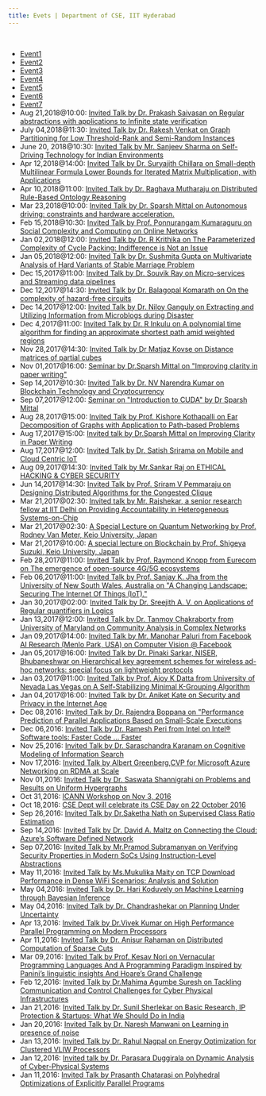 ```yaml
---
title: Evets | Department of CSE, IIT Hyderabad
---
```

<br>

* [Event1](/events/eve1.html)  
* [Event2](/events/eve2.html)  
* [Event3](/events/eve3.html)  
* [Event4](/events/eve4.html)  
* [Event5](/events/eve5.html)  
* [Event6](/events/eve6.html)  
* [Event7](/events/eve7.html)  
* Aug 21,2018@10:00: [Invited Talk by Dr. Prakash Saivasan on Regular abstractions with applications to Infinite state verification](/events/eve4.html)
* July 04,2018@11:30: [Invited Talk by Dr. Rakesh Venkat on Graph Partitioning for Low Threshold-Rank and Semi-Random Instances](/events/eve8.html)
* June 20, 2018@10:30: [Invited Talk by Mr. Sanjeev Sharma on Self-Driving Technology for Indian Environments](/events/eve9.html)
* Apr 12,2018@14:00: [Invited Talk by Dr. Suryajith Chillara on Small-depth Multilinear Formula Lower Bounds for Iterated Matrix Multiplication, with Applications](/events/eve10.html)
* Apr 10,2018@11:00: [Invited Talk by Dr. Raghava Mutharaju on Distributed Rule-Based Ontology Reasoning](/events/eve11.html)
* Mar 23,2018@10:00: [Invited Talk by Dr. Sparsh Mittal on Autonomous driving: constraints and hardware acceleration.](/events/eve12.html)
* Feb 15,2018@10:30: [Invited Talk by Prof. Ponnurangam Kumaraguru on Social Complexity and Computing on Online Networks](/events/eve13.html)
* Jan 02,2018@12:00: [Invited Talk by Dr. R Krithika on The Parameterized Complexity of Cycle Packing: Indifference is Not an Issue](/events/eve14.html)
* Jan 05,2018@12:00: [Invited Talk by Dr. Sushmita Gupta on Multivariate Analysis of Hard Variants of Stable Marriage Problem](/events/eve15.html)
* Dec 15,2017@11:00: [Invited Talk by Dr. Souvik Ray on Micro-services and Streaming data pipelines](/events/eve16.html)
* Dec 12,2017@14:30: [Invited Talk by Dr. Balagopal Komarath on On the complexity of hazard-free circuits](/events/eve17.html)
* Dec 14,2017@12:00: [Invited Talk by Dr. Niloy Ganguly on Extracting and Utilizing Information from Microblogs during Disaster](/events/eve18.html)
* Dec 4,2017@11:00: [Invited Talk by Dr. R Inkulu on A polynomial time algorithm for finding an approximate shortest path amid weighted regions](/events/eve19.html)
* Nov 28,2017@14:30: [Invited Talk by Dr Matjaz Kovse on Distance matrices of partial cubes](/events/eve20.html)
* Nov 01,2017@16:00: [Seminar by Dr.Sparsh Mittal on "Improving clarity in paper writing"](/events/eve21.html)
* Sep 14,2017@10:30: [Invited Talk by Dr. NV Narendra Kumar on Blockchain Technology and Cryptocurrency](/events/eve22.html)
* Sep 07,2017@12:00: [Seminar on "Introduction to CUDA" by Dr Sparsh Mittal](/events/eve23.html)
* Aug 28,2017@15:00: [Invited Talk by Prof. Kishore Kothapalli on Ear Decomposition of Graphs with Application to Path-based Problems](/events/eve24.html)
* Aug 17,2017@15:00: [Invited talk by Dr.Sparsh Mittal on Improving Clarity in Paper Writing](/events/eve25.html)
* Aug 17,2017@12:00: [Invited Talk by Dr. Satish Srirama on Mobile and Cloud Centric IoT](/events/eve26.html)
* Aug 09,2017@14:30: [Invited Talk by Mr.Sankar Raj on ETHICAL HACKING & CYBER SECURITY](/events/eve27.html)
* Jun 14,2017@14:30: [Invited Talk by Prof. Sriram V Pemmaraju on Designing Distributed Algorithms for the Congested Clique](/events/eve28.html)
* Mar 21,2017@02:30: [Invited talk by Mr. Rajshekar, a senior research fellow at IIT Delhi on Providing Accountability in Heterogeneous Systems-on-Chip](/events/eve29.html)
* Mar 21,2017@02:30: [A Special Lecture on Quantum Networking by Prof. Rodney Van Meter, Keio University, Japan](/events/eve30.html)
* Mar 21,2017@10:00: [A special lecture on Blockchain by Prof. Shigeya Suzuki, Keio University, Japan](/events/eve31.html)
* Feb 28,2017@11:00: [Invited Talk by Prof. Raymond Knopp from Eurecom on The emergence of open-source 4G/5G ecosystems](/events/eve32.html)
* Feb 06,2017@11:00: [Invited Talk by Prof. Sanjay K. Jha from the University of New South Wales, Australia on "A Changing Landscape: Securing The Internet Of Things (IoT)."](/events/eve33.html)
* Jan 30,2017@02:00: [Invited Talk by Dr. Sreejith A. V. on Applications of Regular quantifiers in Logics](/events/eve34.html)
* Jan 13,2017@12:00: [Invited Talk by Dr. Tanmoy Chakraborty from University of Maryland on Community Analysis in Complex Networks](/events/eve35.html)
* Jan 09,2017@14:00: [Invited Talk by Mr. Manohar Paluri from Facebook AI Research (Menlo Park, USA) on Computer Vision @ Facebook](/events/eve36.html)
* Jan 05,2017@16:00: [Invited Talk by Dr. Pinaki Sarkar, NISER, Bhubaneshwar on Hierarchical key agreement schemes for wireless ad-hoc networks: special focus on lightweight protocols](/events/eve37.html)
* Jan 03,2017@11:00: [Invited Talk by Prof. Ajoy K Datta from University of Nevada Las Vegas on A Self-Stabilizing Minimal K-Grouping Algorithm](/events/eve38.html)
* Jan 04,2017@16:00: [Invited Talk by Dr. Aniket Kate on Security and Privacy in the Internet Age](/events/eve39.html)
* Dec 08,2016: [Invited Talk by Dr. Rajendra Boppana on "Performance Prediction of Parallel Applications Based on Small-Scale Executions](/events/eve40.html)
* Dec 06,2016: [Invited Talk by Dr. Ramesh Peri from Intel on Intel® Software tools: Faster Code … Faster](/events/eve41.html)
* Nov 25,2016: [Invited Talk by Dr. Saraschandra Karanam on Cognitive Modeling of Information Search](/events/eve42.html)
* Nov 17,2016: [Invited Talk by Albert Greenberg,CVP for Microsoft Azure Networking on RDMA at Scale](/events/eve43.html)
* Nov 01,2016: [Invited Talk by Dr. Saswata Shannigrahi on Problems and Results on Uniform Hypergraphs](/events/eve44.html)
* Oct 31,2016: [ICANN Workshop on Nov 3, 2016](https://cse.iith.ac.in/sites/default/files/Documents/ICANN57_Program.pdf)
* Oct 18,2016: [CSE Dept will celebrate its CSE Day on 22 October 2016](/events/eve45.html)
* Sep 26,2016: [Invited Talk by Dr. ​​Saketha Nath on Supervised Class Ratio Estimation](/events/eve46.html)
* Sep 14,2016: [Invited Talk by Dr. David A. Maltz on Connecting the Cloud: Azure’s Software Defined Network](/events/eve47.html)
* Sep 07,2016: [Invited Talk by Mr.Pramod Subramanyan on Verifying Security Properties in Modern SoCs Using Instruction-Level Abstractions](/events/eve48.html)
* May 11,2016: [Invited Talk by Ms.Mukulika Maity on TCP Download Performance in Dense WiFi Scenarios: Analysis and Solution](/events/eve49.html)
* May 04,2016: [Invited Talk by Dr. Hari Koduvely on Machine Learning through Bayesian Inference](/events/eve50.html)
* May 04,2016: [Invited Talk by Dr. Chandrashekar on Planning Under Uncertainty](/events/eve51.html)
* Apr 13,2016: [Invited Talk by Dr.Vivek Kumar on High Performance Parallel Programming on Modern Processors](/events/eve52.html)
* Apr 11,2016: [Invited Talk by Dr. Anisur Rahaman on Distributed Computation of Sparse Cuts](/events/eve53.html)
* Mar 09,2016: [Invited Talk by Prof. Kesav Nori on Vernacular Programming Languages And A Programming Paradigm Inspired by Panini’s linguistic insights And Hoare’s Grand Challenge](/events/eve54.html)
* Feb 12,2016: [Invited Talk by Dr.Mahima Agumbe Suresh on Tackling Communication and Control Challenges for Cyber Physical Infrastructures](/events/eve55.html)
* Jan 21,2016: [Invited Talk by Dr. Sunil Sherlekar on Basic Research, IP Protection & Startups: What We Should Do in India](/events/eve56.html)
* Jan 20,2016: [Invited Talk by Dr. Naresh Manwani on Learning in presence of noise](/events/eve57.html)
* Jan 13,2016: [Invited Talk by Dr. Rahul Nagpal on Energy Optimization for Clustered VLIW Processors](/events/eve58.html)
* Jan 12,2016: [Invited talk by Dr. Parasara Duggirala on Dynamic Analysis of Cyber-Physical Systems](/events/eve59.html)
* Jan 11,2016: [Invited Talk by Prasanth Chatarasi on Polyhedral Optimizations of Explicitly Parallel Programs](/events/eve60.html)